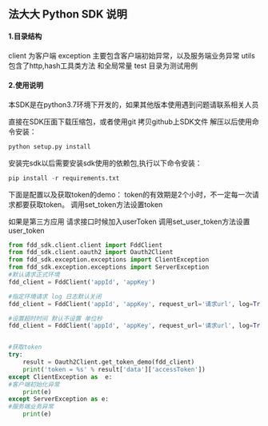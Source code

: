 ## 法大大 Python SDK 说明

#### 1.目录结构
client 为客户端
exception 主要包含客户端初始异常，以及服务端业务异常
utils 包含了http,hash工具类方法 和全局常量
test 目录为测试用例

#### 2.使用说明
本SDK是在python3.7环境下开发的，如果其他版本使用遇到问题请联系相关人员

直接在SDK压面下载压缩包，或者使用git 拷贝github上SDK文件
解压以后使用命令安装：
```python
python setup.py install
```

安装完sdk以后需要安装sdk使用的依赖包,执行以下命令安装：
```python
pip install -r requirements.txt
```

下面是配置以及获取token的demo：
token的有效期是2个小时，不一定每一次请求都要获取token。
调用set_token方法设置token

如果是第三方应用 请求接口时候加入userToken
调用set_user_token方法设置user_token

```python
from fdd_sdk.client.client import FddClient
from fdd_sdk.client.oauth2 import Oauth2Client
from fdd_sdk.exception.exceptions import ClientException
from fdd_sdk.exception.exceptions import ServerException
#默认请求正式环境
fdd_client = FddClient('appId', 'appKey')

#指定环境请求 log 日志默认关闭
fdd_client = FddClient('appId', 'appKey', request_url='请求url', log=True)

#设置超时时间 默认不设置 单位秒
fdd_client = FddClient('appId', 'appKey', request_url='请求url', log=True, timeout=2)


#获取token
try:
    result = Oauth2Client.get_token_demo(fdd_client)
    print('token = %s' % result['data']['accessToken'])
except ClientException as  e:
#客户端初始化异常
    print(e)
except ServerException as e:
#服务端业务异常
    print(e)



```


